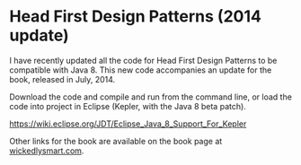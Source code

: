 # Head First Design Patterns (2014 update)

I have recently updated all the code for Head First Design Patterns to be compatible
with Java 8. This new code accompanies an update for the book, released in July, 2014.

Download the code and compile and run from the command line, or load the code into
project in Eclipse (Kepler, with the Java 8 beta patch).

https://wiki.eclipse.org/JDT/Eclipse_Java_8_Support_For_Kepler

Other links for the book are available on the book page
at <a href="http://wickedlysmart.com/head-first-design-patterns/">wickedlysmart.com</a>.

